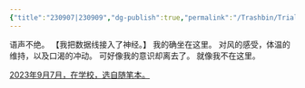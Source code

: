 ```yaml
---
{"title":"230907|230909","dg-publish":true,"permalink":"/Trashbin/Trials/Essay20230907/","dgPassFrontmatter":true,"created":"","updated":""}
---
```


语声不绝。
【我把数据线接入了神经。】
我的确坐在这里。
对风的感受，体温的维持，以及口渴的冲动。
可好像我的意识却离去了。
就像我不在这里。

<u>2023年9月7月，在学校，选自随笔本。</u>
